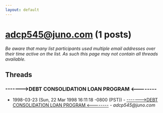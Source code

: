 ```yaml
---
layout: default
---
```


# adcp545@juno.com (1 posts)

_Be aware that many list participants used multiple email addresses over their time active on the list. As such this page may not contain all threads available._

## Threads

### ------->DEBT CONSOLIDATION LOAN PROGRAM <--------
+ 1998-03-23 (Sun, 22 Mar 1998 16:11:18 -0800 (PST)) - [------->DEBT CONSOLIDATION LOAN PROGRAM <--------](/archive/1998/03/2fa7351895066643053a794c72fa355c2dae200c2930ccd77f7c2a24fd7125cf) - _adcp545@juno.com_

